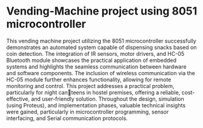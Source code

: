 # Vending-Machine project using 8051 microcontroller
   This vending machine project utilizing the 8051 microcontroller successfully demonstrates an automated system capable of dispensing
snacks based on coin detection. The integration of IR sensors, motor drivers,
and HC-05 Bluetooth module showcases the practical application of embedded systems and highlights the seamless communication between hardware
and software components. The inclusion of wireless communication via the
HC-05 module further enhances functionality, allowing for remote monitoring and control.
  This project addresses a practical problem, particularly for night canteens in hostel premises, offering a reliable, cost-effective, and user-friendly
solution. Throughout the design, simulation (using Proteus), and implementation phases, valuable technical insights were gained, particularly in
microcontroller programming, sensor interfacing, and Serial communication
protocols.
